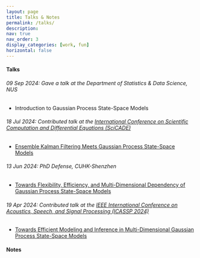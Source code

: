```yaml
---
layout: page
title: Talks & Notes
permalink: /talks/
description: 
nav: true
nav_order: 3
display_categories: [work, fun]
horizontal: false
---
```


#### **Talks**
###### 09 Sep 2024: Gave a talk at the Department of Statistics & Data Science, NUS
- Introduction to Gaussian Process State-Space Models

###### 18 Jul 2024: Contributed talk at the [International Conference on Scientific Computation and Differential Equations (SciCADE)](<https://www.scicade2024.org/>)
- [Ensemble Kalman Filtering Meets Gaussian Process State-Space Models]()

###### 13 Jun 2024: PhD Defense, CUHK-Shenzhen
- [Towards Flexibility, Efficiency, and Multi-Dimensional Dependency of Gaussian Process State-Space Models]()


###### 19 Apr 2024: Contributed talk at the [IEEE International Conference on Acoustics, Speech, and Signal Processing (ICASSP 2024)](<https://2024.ieeeicassp.org/>)
- [Towards Efficient Modeling and Inference in Multi-Dimensional Gaussian Process State-Space Models]()

#### **Notes**




